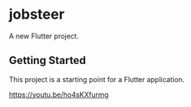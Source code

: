 # jobsteer

A new Flutter project.

## Getting Started

This project is a starting point for a Flutter application.

https://youtu.be/ho4sKXfurmg
